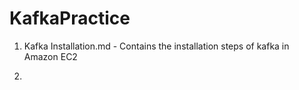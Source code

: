 # KafkaPractice

1. Kafka Installation.md - Contains the installation steps of kafka in Amazon EC2

2. 
